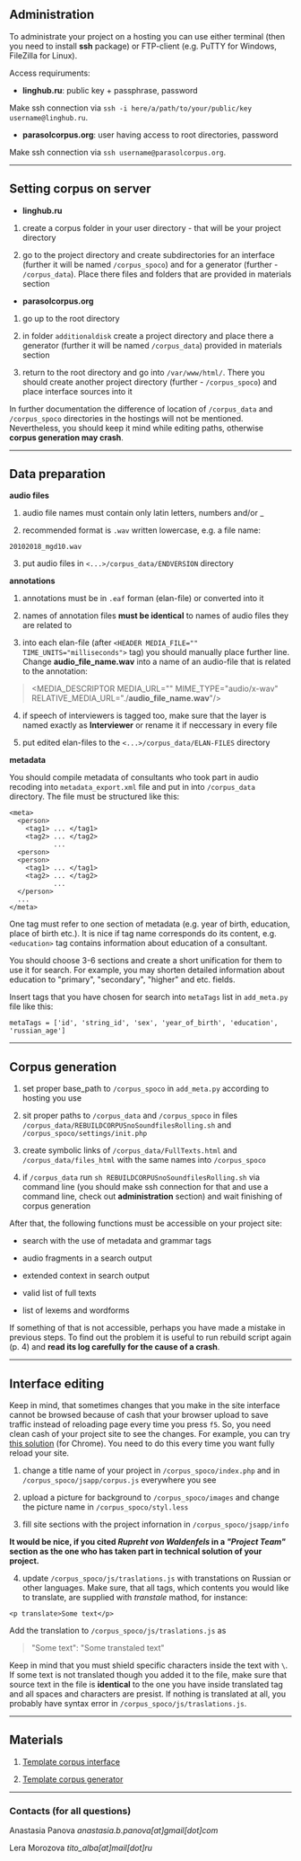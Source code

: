 ## Administration

To administrate your project on a hosting you can use either terminal (then you need to install **ssh** package) or FTP-client (e.g. PuTTY for Windows, FileZilla for Linux).

Access requiruments:

- **linghub.ru**: public key + passphrase, password

Make ssh connection via `ssh -i here/a/path/to/your/public/key username@linghub.ru`.

- **parasolcorpus.org**: user having access to root directories, password

Make ssh connection via `ssh username@parasolcorpus.org`.

---

## Setting corpus on server

- **linghub.ru**

1. create a corpus folder in your user directory - that will be your project directory

2. go to the project directory and create subdirectories for an interface (further it will be named `/corpus_spoco`) and for a generator (further - `/corpus_data`). Place there files and folders that are provided in materials section

- **parasolcorpus.org**

1. go up to the root directory

2. in folder `аdditionaldisk` create a project directory and place there a generator (further it will be named  `/corpus_data`) provided in materials section 

3. return to the root directory and go into `/var/www/html/`. There you should create another project directory (further - `/corpus_spoco`) and place interface sources into it

In further documentation the difference of location of `/corpus_data` and `/corpus_spoco` directories in the hostings will not be mentioned. Nevertheless, you should keep it mind while editing paths, otherwise **corpus generation may crash**.

---

## Data preparation

**audio files**

1. audio file names must contain only latin letters, numbers and/or \_

2. recommended format is `.wav` written lowercase, e.g. a file name:

`20102018_mgd10.wav`

3. put audio files in `<...>/corpus_data/ENDVERSION` directory

**annotations**

1. annotations must be in `.eaf` forman (elan-file) or converted into it

2. names of annotation files **must be identical** to names of audio files they are related to

3. into each elan-file (after `<HEADER MEDIA_FILE="" TIME_UNITS="milliseconds">` tag) you should manually place further line. Change **audio_file_name.wav** into a name of an audio-file that is related to the annotation:

> <MEDIA_DESCRIPTOR MEDIA_URL="" MIME_TYPE="audio/x-wav" RELATIVE_MEDIA_URL="./**audio_file_name.wav**"/>

4. if speech of interviewers is tagged too, make sure that the layer is named exactly as **Interviewer** or rename it if neccessary in every file

5. put edited elan-files to the `<...>/corpus_data/ELAN-FILES` directory

**metadata**

You should compile metadata of consultants who took part in audio recoding into `metadata_export.xml` file and put in into `/corpus_data` directory. The file must be structured like this:
```
<meta>
  <person>
    <tag1> ... </tag1>
    <tag2> ... </tag2>
           ...
  <person>
  <person>
    <tag1> ... </tag1>
    <tag2> ... </tag2>
           ...
  </person>
  ...
</meta>
```
One tag must refer to one section of metadata (e.g. year of birth, education, place of birth etc.). It is nice if tag name corresponds do its content, e.g. `<education>` tag contains information about education of a consultant.

You should choose 3-6 sections and create a short unification for them to use it for search. For example, you may shorten detailed information about education to "primary", "secondary", "higher" and etc. fields.

Insert tags that you have chosen for search into `metaTags` list in `add_meta.py` file like this:

`metaTags = ['id', 'string_id', 'sex', 'year_of_birth', 'education', 'russian_age']`

---

## Corpus generation

1. set proper base_path to `/corpus_spoco` in `add_meta.py` according to hosting you use

2. sit proper paths to `/corpus_data` and `/corpus_spoco` in files `/corpus_data/REBUILDCORPUSnoSoundfilesRolling.sh` and `/corpus_spoco/settings/init.php`

3. create symbolic links of `/corpus_data/FullTexts.html` and `/corpus_data/files_html` with the same names into `/corpus_spoco`

4. if `/corpus_data` run `sh REBUILDCORPUSnoSoundfilesRolling.sh` via command line (you should make ssh connection for that and use a command line, check out **administration** section) and wait finishing of corpus generation

After that, the following functions must be accessible on your project site:

- search with the use of metadata and grammar tags

- audio fragments in a search output

- extended context in search output

- valid list of full texts

- list of lexems and wordforms

If something of that is not accessible, perhaps you have made a mistake in previous steps. To find out the problem it is useful to run rebuild script again (p. 4) and **read its log carefully for the cause of a crash**.

---

## Interface editing

Keep in mind, that sometimes changes that you make in the site interface cannot be browsed because of cash that your browser upload to save traffic instead of reloading page every time you press `f5`. So, you need clean cash of your project site to see the changes. For example, you can try [this solution](http://woocomp.ru/google-shrome-ochistka-kesha-otdelnogo-sajta-i-polnaya) (for Chrome). You need to do this every time you want fully reload your site.

1. change a title name of your project in `/corpus_spoco/index.php` and in `/corpus_spoco/jsapp/corpus.js` everywhere you see

2. upload a picture for background to `/corpus_spoco/images` and change the picture name in `/corpus_spoco/styl.less`

3. fill site sections with the project infornation in `/corpus_spoco/jsapp/info`

**It would be nice, if you cited _Rupreht von Waldenfels_ in a _"Project Team"_ section as the one who has taken part in technical solution of your project.**

4. update `/corpus_spoco/js/traslations.js` with transtations on Russian or other languages. Make sure, that all tags, which contents you would like to translate, are supplied with _transtale_ mathod, for instance:

`<p translate>Some text</p>`

Add the translation to `/corpus_spoco/js/traslations.js` as

> "Some text": "Some transtaled text"

Keep in mind that you must shield specific characters inside the text with `\`. If some text is not translated though you added it to the file, make sure that source text in the file is **identical** to the one you have inside translated tag and all spaces and characters are presist. If nothing is translated at all, you probably have syntax error in `/corpus_spoco/js/traslations.js`.

---

## Materials

1. [Template corpus interface](https://bitbucket.org/michauw/spoco/src/master/)

2. [Template corpus generator](https://drive.google.com/open?id=1V3Wyq3LL7t7b5JxSCtRiOnJ_gYfD8TEz)

---

### Contacts (for all questions)

Anastasia Panova *anastasia.b.panova[at]gmail[dot]com*

Lera Morozova *tito_alba[at]mail[dot]ru*
